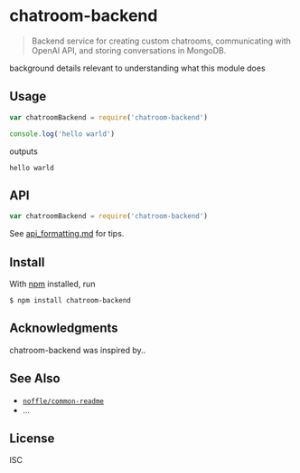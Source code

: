 # chatroom-backend

> Backend service for creating custom chatrooms, communicating with OpenAI API, and storing conversations in MongoDB.

background details relevant to understanding what this module does

## Usage

```js
var chatroomBackend = require('chatroom-backend')

console.log('hello warld')
```

outputs

```
hello warld
```

## API

```js
var chatroomBackend = require('chatroom-backend')
```

See [api_formatting.md](api_formatting.md) for tips.

## Install

With [npm](https://npmjs.org/) installed, run

```
$ npm install chatroom-backend
```

## Acknowledgments

chatroom-backend was inspired by..

## See Also

- [`noffle/common-readme`](https://github.com/noffle/common-readme)
- ...

## License

ISC

